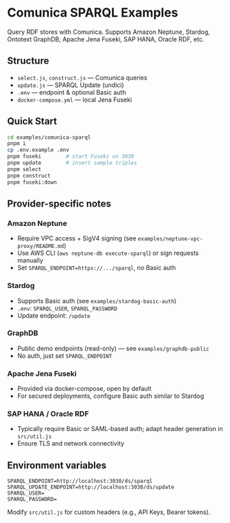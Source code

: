 # Comunica SPARQL Examples

Query RDF stores with Comunica. Supports Amazon Neptune, Stardog, Ontotext GraphDB, Apache Jena Fuseki, SAP HANA, Oracle RDF, etc.

## Structure
- `select.js`, `construct.js` — Comunica queries
- `update.js` — SPARQL Update (undici)
- `.env` — endpoint & optional Basic auth
- `docker-compose.yml` — local Jena Fuseki

## Quick Start

```bash
cd examples/comunica-sparql
pnpm i
cp .env.example .env
pnpm fuseki        # start Fuseki on 3030
pnpm update        # insert sample triples
pnpm select
pnpm construct
pnpm fuseki:down
```

## Provider-specific notes

### Amazon Neptune
- Require VPC access + SigV4 signing (see `examples/neptune-vpc-proxy/README.md`)
- Use AWS CLI (`aws neptune-db execute-sparql`) or sign requests manually
- Set `SPARQL_ENDPOINT=https://.../sparql`, no Basic auth

### Stardog
- Supports Basic auth (see `examples/stardog-basic-auth`)
- `.env`: `SPARQL_USER`, `SPARQL_PASSWORD`
- Update endpoint: `/update`

### GraphDB
- Public demo endpoints (read-only) — see `examples/graphdb-public`
- No auth, just set `SPARQL_ENDPOINT`

### Apache Jena Fuseki
- Provided via docker-compose, open by default
- For secured deployments, configure Basic auth similar to Stardog

### SAP HANA / Oracle RDF
- Typically require Basic or SAML-based auth; adapt header generation in `src/util.js`
- Ensure TLS and network connectivity

## Environment variables

```
SPARQL_ENDPOINT=http://localhost:3030/ds/sparql
SPARQL_UPDATE_ENDPOINT=http://localhost:3030/ds/update
SPARQL_USER=
SPARQL_PASSWORD=
```

Modify `src/util.js` for custom headers (e.g., API Keys, Bearer tokens).
